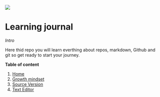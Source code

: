 ![](https://images.idgesg.net/images/article/2018/09/4_these-are-the-voyages_journey_adventure_team_have-your-back-100771134-large.jpg)

# Learning journal

_Intro_

Here thid repo you will learn everthing about repos, markdown, Github and git so get ready to start your journey.

**Table of content**
1. [Home](https://waleedafifi90.github.io/learning-journal/)
2. [Growth mindset](https://waleedafifi90.github.io/learning-journal/)
3. [Source Version](https://waleedafifi90.github.io/learning-journal/source-controll)
4. [Text Editor](https://waleedafifi90.github.io/learning-journal/text-editor)
